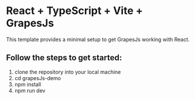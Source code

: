 # React + TypeScript + Vite + GrapesJs

This template provides a minimal setup to get GrapesJs working with React.


## Follow the steps to get started:

1. clone the repository into your local machine 
2. cd grapesJs-demo
3. npm install
4. npm run dev